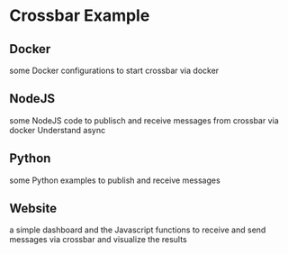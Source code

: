 # Crossbar Example

## Docker
some Docker configurations to start crossbar via docker

## NodeJS
some NodeJS code to publisch and receive messages from crossbar via docker 
Understand async 

## Python
some Python examples to publish and receive messages 

## Website
a simple dashboard and the Javascript functions to receive and send messages via crossbar and visualize the results 
